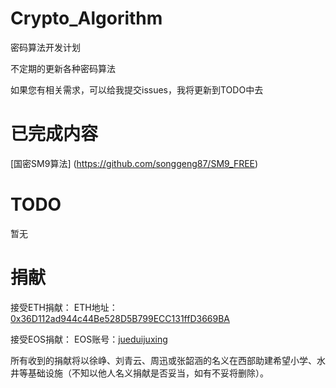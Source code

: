 # Crypto_Algorithm
密码算法开发计划

不定期的更新各种密码算法

如果您有相关需求，可以给我提交issues，我将更新到TODO中去

# 已完成内容
[国密SM9算法] (https://github.com/songgeng87/SM9_FREE)



# TODO
暂无

# 捐献
接受ETH捐献：
ETH地址：[0x36D112ad944c44Be528D5B799ECC131ffD3669BA](https://etherscan.io/address/0x36D112ad944c44Be528D5B799ECC131ffD3669BA)

接受EOS捐献：
EOS账号：[jueduijuxing](https://eosflare.io/account/jueduijuxing)

所有收到的捐献将以徐峥、刘青云、周迅或张韶涵的名义在西部助建希望小学、水井等基础设施（不知以他人名义捐献是否妥当，如有不妥将删除）。
